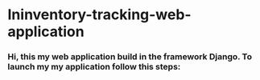 # Ininventory-tracking-web-application

### Hi, this my web application build in the framework Django. To launch my my application follow this steps:
